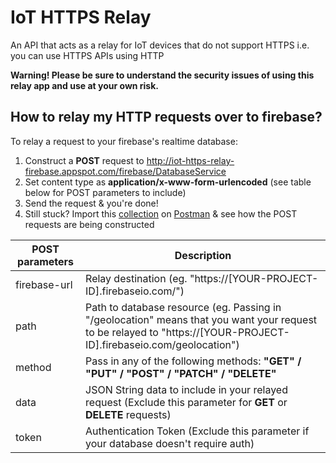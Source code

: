 # IoT HTTPS Relay
An API that acts as a relay for IoT devices that do not support HTTPS i.e. you can use HTTPS APIs using HTTP

**Warning! Please be sure to understand the security issues of using this relay app and use at your own risk.**

## How to relay my HTTP requests over to firebase?

To relay a request to your firebase's realtime database:

1. Construct a **POST** request to http://iot-https-relay-firebase.appspot.com/firebase/DatabaseService
2. Set content type as **application/x-www-form-urlencoded** (see table below for POST parameters to include)
3. Send the request & you're done!
4. Still stuck? Import this [collection](https://github.com/tohjustin/iot-https-relay/blob/master/tests/postman-firebase-databaseService.json) on [Postman](https://www.getpostman.com/) & see how the POST requests are being constructed

| POST parameters 	| Description                                                                                                                                	|
|-----------------	|--------------------------------------------------------------------------------------------------------------------------------------------	|
| firebase-url      | Relay destination (eg. "https://[YOUR-PROJECT-ID].firebaseio.com/")                                                                                                 	|
| path            	| Path to database resource  (eg. Passing in "/geolocation" means that you want your request to be relayed to "https://[YOUR-PROJECT-ID].firebaseio.com/geolocation") 	|
| method          	| Pass in any of the following methods: **"GET" / "PUT" / "POST" / "PATCH" / "DELETE"**                                                                                                           	|
| data            	| JSON String data to include in your relayed request  (Exclude this parameter for **GET** or **DELETE** requests)     	|
| token           	| Authentication Token  (Exclude this parameter if your database doesn't require auth)                      	|
